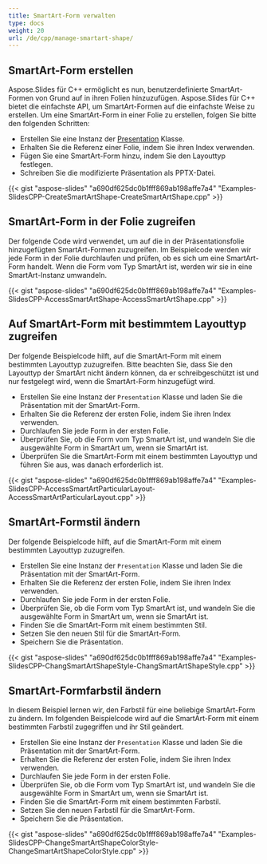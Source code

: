 ```yaml
---
title: SmartArt-Form verwalten
type: docs
weight: 20
url: /de/cpp/manage-smartart-shape/
---
```



## **SmartArt-Form erstellen**
Aspose.Slides für C++ ermöglicht es nun, benutzerdefinierte SmartArt-Formen von Grund auf in ihren Folien hinzuzufügen. Aspose.Slides für C++ bietet die einfachste API, um SmartArt-Formen auf die einfachste Weise zu erstellen. Um eine SmartArt-Form in einer Folie zu erstellen, folgen Sie bitte den folgenden Schritten:

- Erstellen Sie eine Instanz der [Presentation](https://reference.aspose.com/slides/net/aspose.slides/presentation) Klasse.
- Erhalten Sie die Referenz einer Folie, indem Sie ihren Index verwenden.
- Fügen Sie eine SmartArt-Form hinzu, indem Sie den Layouttyp festlegen.
- Schreiben Sie die modifizierte Präsentation als PPTX-Datei.

{{< gist "aspose-slides" "a690df625dc0b1fff869ab198affe7a4" "Examples-SlidesCPP-CreateSmartArtShape-CreateSmartArtShape.cpp" >}}


## **SmartArt-Form in der Folie zugreifen**
Der folgende Code wird verwendet, um auf die in der Präsentationsfolie hinzugefügten SmartArt-Formen zuzugreifen. Im Beispielcode werden wir jede Form in der Folie durchlaufen und prüfen, ob es sich um eine SmartArt-Form handelt. Wenn die Form vom Typ SmartArt ist, werden wir sie in eine SmartArt-Instanz umwandeln.

{{< gist "aspose-slides" "a690df625dc0b1fff869ab198affe7a4" "Examples-SlidesCPP-AccessSmartArtShape-AccessSmartArtShape.cpp" >}}

## **Auf SmartArt-Form mit bestimmtem Layouttyp zugreifen**
Der folgende Beispielcode hilft, auf die SmartArt-Form mit einem bestimmten Layouttyp zuzugreifen. Bitte beachten Sie, dass Sie den Layouttyp der SmartArt nicht ändern können, da er schreibgeschützt ist und nur festgelegt wird, wenn die SmartArt-Form hinzugefügt wird.

- Erstellen Sie eine Instanz der `Presentation` Klasse und laden Sie die Präsentation mit der SmartArt-Form.
- Erhalten Sie die Referenz der ersten Folie, indem Sie ihren Index verwenden.
- Durchlaufen Sie jede Form in der ersten Folie.
- Überprüfen Sie, ob die Form vom Typ SmartArt ist, und wandeln Sie die ausgewählte Form in SmartArt um, wenn sie SmartArt ist.
- Überprüfen Sie die SmartArt-Form mit einem bestimmten Layouttyp und führen Sie aus, was danach erforderlich ist.

{{< gist "aspose-slides" "a690df625dc0b1fff869ab198affe7a4" "Examples-SlidesCPP-AccessSmartArtParticularLayout-AccessSmartArtParticularLayout.cpp" >}}


## **SmartArt-Formstil ändern**
Der folgende Beispielcode hilft, auf die SmartArt-Form mit einem bestimmten Layouttyp zuzugreifen.

- Erstellen Sie eine Instanz der `Presentation` Klasse und laden Sie die Präsentation mit der SmartArt-Form.
- Erhalten Sie die Referenz der ersten Folie, indem Sie ihren Index verwenden.
- Durchlaufen Sie jede Form in der ersten Folie.
- Überprüfen Sie, ob die Form vom Typ SmartArt ist, und wandeln Sie die ausgewählte Form in SmartArt um, wenn sie SmartArt ist.
- Finden Sie die SmartArt-Form mit einem bestimmten Stil.
- Setzen Sie den neuen Stil für die SmartArt-Form.
- Speichern Sie die Präsentation.

{{< gist "aspose-slides" "a690df625dc0b1fff869ab198affe7a4" "Examples-SlidesCPP-ChangSmartArtShapeStyle-ChangSmartArtShapeStyle.cpp" >}}


## **SmartArt-Formfarbstil ändern**
In diesem Beispiel lernen wir, den Farbstil für eine beliebige SmartArt-Form zu ändern. Im folgenden Beispielcode wird auf die SmartArt-Form mit einem bestimmten Farbstil zugegriffen und ihr Stil geändert.

- Erstellen Sie eine Instanz der `Presentation` Klasse und laden Sie die Präsentation mit der SmartArt-Form.
- Erhalten Sie die Referenz der ersten Folie, indem Sie ihren Index verwenden.
- Durchlaufen Sie jede Form in der ersten Folie.
- Überprüfen Sie, ob die Form vom Typ SmartArt ist, und wandeln Sie die ausgewählte Form in SmartArt um, wenn sie SmartArt ist.
- Finden Sie die SmartArt-Form mit einem bestimmten Farbstil.
- Setzen Sie den neuen Farbstil für die SmartArt-Form.
- Speichern Sie die Präsentation.

{{< gist "aspose-slides" "a690df625dc0b1fff869ab198affe7a4" "Examples-SlidesCPP-ChangeSmartArtShapeColorStyle-ChangeSmartArtShapeColorStyle.cpp" >}}